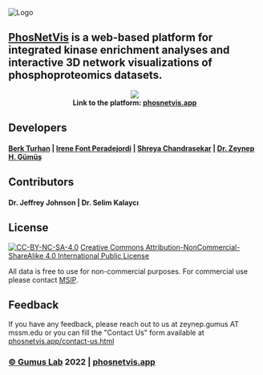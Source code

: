 
![Logo](https://i.hizliresim.com/l6cau2g.png)

## [PhosNetVis](https://phosnetvis.app) is a web-based platform for integrated kinase enrichment analyses and interactive 3D network visualizations of phosphoproteomics datasets. 

<p align="center">
  <img src="https://i.hizliresim.com/5uvbaww.gif" />
  <br>
  <b> Link to the platform: <a href="https://phosnetvis.app">phosnetvis.app</a></b>
</p>

## Developers

#### [Berk Turhan](https://www.github.com/turhanberk) | [Irene Font Peradejordi](https://github.com/IreneFP) | [Shreya Chandrasekar](https://github.com/sap344) | [Dr. Zeynep H. Gümüş](https://github.com/zeynepcim)  


## Contributors

#### Dr. Jeffrey Johnson | Dr. Selim Kalaycı


## License

[![CC-BY-NC-SA-4.0](https://i.creativecommons.org/l/by-nc-sa/4.0/80x15.png)](https://creativecommons.org/licenses/by-nc-sa/4.0/legalcode)
[Creative Commons Attribution-NonCommercial-ShareAlike 4.0 International Public License](https://creativecommons.org/licenses/by-nc-sa/4.0/legalcode)

All data is free to use for non-commercial purposes. For commercial use please contact [MSIP](https://www.ip.mountsinai.org/).


## Feedback

If you have any feedback, please reach out to us at zeynep.gumus AT mssm.edu or you can fill the "Contact Us" form available at [phosnetvis.app/contact-us.html](https://phosnetvis.app/contact-us.html)

### [© Gumus Lab](https://gumuslab.github.io) 2022 | [phosnetvis.app](https://phosnetvis.app)
